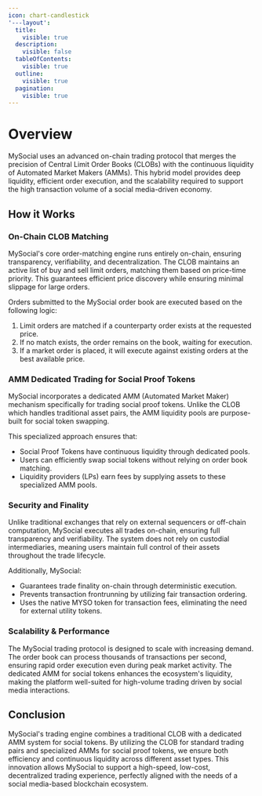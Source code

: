 ```yaml
---
icon: chart-candlestick
'---layout':
  title:
    visible: true
  description:
    visible: false
  tableOfContents:
    visible: true
  outline:
    visible: true
  pagination:
    visible: true
---
```


# Overview

MySocial uses an advanced on-chain trading protocol that merges the precision of Central Limit Order Books (CLOBs) with the continuous liquidity of Automated Market Makers (AMMs). This hybrid model provides deep liquidity, efficient order execution, and the scalability required to support the high transaction volume of a social media-driven economy.

## How it Works

### On-Chain CLOB Matching

MySocial's core order-matching engine runs entirely on-chain, ensuring transparency, verifiability, and decentralization. The CLOB maintains an active list of buy and sell limit orders, matching them based on price-time priority. This guarantees efficient price discovery while ensuring minimal slippage for large orders.

Orders submitted to the MySocial order book are executed based on the following logic:

1. Limit orders are matched if a counterparty order exists at the requested price.
2. If no match exists, the order remains on the book, waiting for execution.
3. If a market order is placed, it will execute against existing orders at the best available price.

### AMM Dedicated Trading for Social Proof Tokens

MySocial incorporates a dedicated AMM (Automated Market Maker) mechanism specifically for trading social proof tokens. Unlike the CLOB which handles traditional asset pairs, the AMM liquidity pools are purpose-built for social token swapping.

This specialized approach ensures that:

* Social Proof Tokens have continuous liquidity through dedicated pools.
* Users can efficiently swap social tokens without relying on order book matching.
* Liquidity providers (LPs) earn fees by supplying assets to these specialized AMM pools.

### Security and Finality

Unlike traditional exchanges that rely on external sequencers or off-chain computation, MySocial executes all trades on-chain, ensuring full transparency and verifiability. The system does not rely on custodial intermediaries, meaning users maintain full control of their assets throughout the trade lifecycle.

Additionally, MySocial:

* Guarantees trade finality on-chain through deterministic execution.
* Prevents transaction frontrunning by utilizing fair transaction ordering.
* Uses the native MYSO token for transaction fees, eliminating the need for external utility tokens.

### Scalability & Performance

The MySocial trading protocol is designed to scale with increasing demand. The order book can process thousands of transactions per second, ensuring rapid order execution even during peak market activity. The dedicated AMM for social tokens enhances the ecosystem's liquidity, making the platform well-suited for high-volume trading driven by social media interactions.

## Conclusion

MySocial's trading engine combines a traditional CLOB with a dedicated AMM system for social tokens. By utilizing the CLOB for standard trading pairs and specialized AMMs for social proof tokens, we ensure both efficiency and continuous liquidity across different asset types. This innovation allows MySocial to support a high-speed, low-cost, decentralized trading experience, perfectly aligned with the needs of a social media-based blockchain ecosystem.
